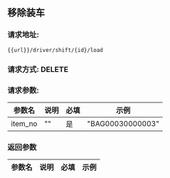 ## 移除装车
### 请求地址:
```
{{url}}/driver/shift/{id}/load
```
### 请求方式: DELETE  
### 请求参数:  

|参数名|说明|必填|示例|  
 |---|---|---|---|  
|item_no|""|是|"BAG00030000003"|  
### 返回参数  

|参数名|说明|必填|示例|  
 |---|---|---|---|  
